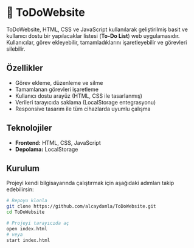 # 📌 ToDoWebsite

ToDoWebsite, HTML, CSS ve JavaScript kullanılarak geliştirilmiş basit ve kullanıcı dostu bir yapılacaklar listesi (**To-Do List**) web uygulamasıdır. Kullanıcılar, görev ekleyebilir, tamamladıklarını işaretleyebilir ve görevleri silebilir.

## Özellikler

- Görev ekleme, düzenleme ve silme
- Tamamlanan görevleri işaretleme
- Kullanıcı dostu arayüz (HTML, CSS ile tasarlanmış)
- Verileri tarayıcıda saklama (LocalStorage entegrasyonu)
- Responsive tasarım ile tüm cihazlarda uyumlu çalışma

## Teknolojiler

- **Frontend:** HTML, CSS, JavaScript
- **Depolama:** LocalStorage

## Kurulum

Projeyi kendi bilgisayarında çalıştırmak için aşağıdaki adımları takip edebilirsin:

```bash
# Repoyu klonla
git clone https://github.com/alcaydamla/ToDoWebsite.git
cd ToDoWebsite

# Projeyi tarayıcıda aç
open index.html
# veya
start index.html
```
